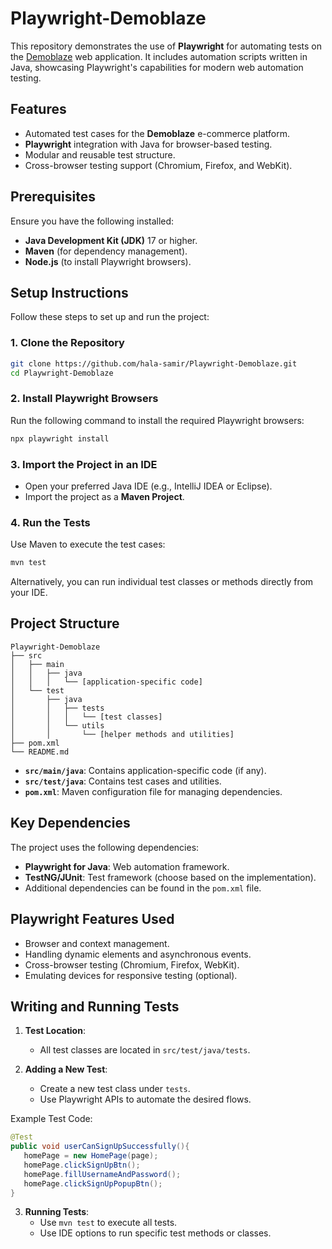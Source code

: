 # Playwright-Demoblaze

This repository demonstrates the use of **Playwright** for automating tests on the [Demoblaze](https://www.demoblaze.com/) web application.
It includes automation scripts written in Java, showcasing Playwright's capabilities for modern web automation testing.

## Features

- Automated test cases for the **Demoblaze** e-commerce platform.
- **Playwright** integration with Java for browser-based testing.
- Modular and reusable test structure.
- Cross-browser testing support (Chromium, Firefox, and WebKit).

## Prerequisites

Ensure you have the following installed:

- **Java Development Kit (JDK)** 17 or higher.
- **Maven** (for dependency management).
- **Node.js** (to install Playwright browsers).

## Setup Instructions

Follow these steps to set up and run the project:

### 1. Clone the Repository

```bash
git clone https://github.com/hala-samir/Playwright-Demoblaze.git
cd Playwright-Demoblaze
```

### 2. Install Playwright Browsers

Run the following command to install the required Playwright browsers:

```bash
npx playwright install
```

### 3. Import the Project in an IDE

- Open your preferred Java IDE (e.g., IntelliJ IDEA or Eclipse).
- Import the project as a **Maven Project**.

### 4. Run the Tests

Use Maven to execute the test cases:

```bash
mvn test
```

Alternatively, you can run individual test classes or methods directly from your IDE.

## Project Structure

```
Playwright-Demoblaze
├── src
│   ├── main
│   │   ├── java
│   │   │   └── [application-specific code]
│   └── test
│       ├── java
│       │   ├── tests
│       │   │   └── [test classes]
│       │   └── utils
│       │       └── [helper methods and utilities]
├── pom.xml
└── README.md
```

- **`src/main/java`**: Contains application-specific code (if any).
- **`src/test/java`**: Contains test cases and utilities.
- **`pom.xml`**: Maven configuration file for managing dependencies.

## Key Dependencies

The project uses the following dependencies:

- **Playwright for Java**: Web automation framework.
- **TestNG/JUnit**: Test framework (choose based on the implementation).
- Additional dependencies can be found in the `pom.xml` file.

## Playwright Features Used

- Browser and context management.
- Handling dynamic elements and asynchronous events.
- Cross-browser testing (Chromium, Firefox, WebKit).
- Emulating devices for responsive testing (optional).

## Writing and Running Tests

1. **Test Location**:
    - All test classes are located in `src/test/java/tests`.

2. **Adding a New Test**:
    - Create a new test class under `tests`.
    - Use Playwright APIs to automate the desired flows.

Example Test Code:

```java
@Test
public void userCanSignUpSuccessfully(){
   homePage = new HomePage(page);
   homePage.clickSignUpBtn();
   homePage.fillUsernameAndPassword();
   homePage.clickSignUpPopupBtn();
}
```

3. **Running Tests**:
    - Use `mvn test` to execute all tests.
    - Use IDE options to run specific test methods or classes.
